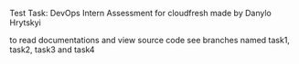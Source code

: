 Test Task: DevOps Intern Assessment for cloudfresh
made by Danylo Hrytskyi

to read documentations and view source code see branches named task1, task2, task3 and task4
